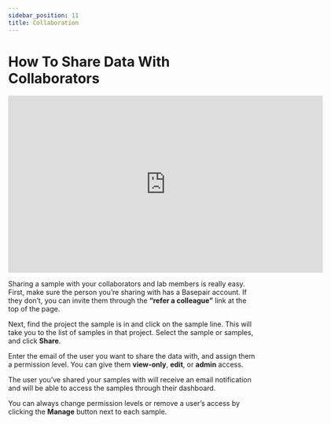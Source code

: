 ```yaml
---
sidebar_position: 11
title: Collaboration
---
```


# How To Share Data With Collaborators

<iframe width="640" height="360" src="https://www.youtube.com/embed/32SPz-lNj7A" frameborder="0" allowfullscreen></iframe>

Sharing a sample with your collaborators and lab members is really easy. First, make sure the person you’re sharing with has a Basepair account. If they don’t, you can invite them through the **“refer a colleague”** link at the top of the page.

Next, find the project the sample is in and click on the sample line. This will take you to the list of samples in that project. Select the sample or samples, and click **Share**.

Enter the email of the user you want to share the data with, and assign them a permission level. You can give them **view-only**, **edit**, or **admin** access.

The user you’ve shared your samples with will receive an email notification and will be able to access the samples through their dashboard.

You can always change permission levels or remove a user’s access by clicking the **Manage** button next to each sample.
